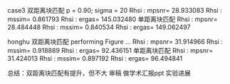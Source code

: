 case3 双距离块匹配
p = 0.90; sigma = 20
Rhsi : mpsnr= 28.933083 
Rhsi : mssim= 0.861793 
Rhsi : ergas= 145.032480 
单距离块匹配
Rhsi : mpsnr= 28.484448 
Rhsi : mssim= 0.840534 
Rhsi : ergas= 149.062497 


honghu 双距离块匹配
performing Figure ... 
Rhsi : mpsnr= 31.914966 
Rhsi : mssim= 0.918889 
Rhsi : ergas= 92.436151 
单距离块匹配
Rhsi : mpsnr= 31.424013 
Rhsi : mssim= 0.897192 
Rhsi : ergas= 96.494841 

总结：双距离块匹配有提升，但不大
审稿
做学术汇报ppt
实验进展